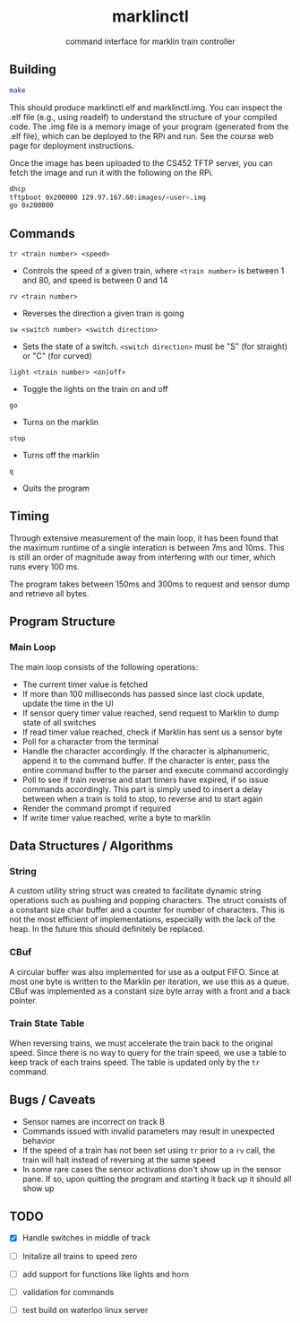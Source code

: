 <div align="center">

# marklinctl

command interface for marklin train controller

</div>

## Building

```sh
make
```

This should produce marklinctl.elf and marklinctl.img. You can inspect the .elf file
(e.g., using readelf) to understand the structure of your compiled code. The
.img file is a memory image of your program (generated from the .elf file),
which can be deployed to the RPi and run. See the course web page for
deployment instructions.

Once the image has been uploaded to the CS452 TFTP server, you can fetch the
image and run it with the following on the RPi.

```sh
dhcp
tftpboot 0x200000 129.97.167.60:images/<user>.img
go 0x200000
```

## Commands


`tr <train number> <speed>`
- Controls the speed of a given train, where `<train number>` is between 1 and
  80, and speed is between 0 and 14

`rv <train number>`
- Reverses the direction a given train is going

`sw <switch number> <switch direction>`
- Sets the state of a switch. `<switch direction>` must be "S" (for straight)
  or "C" (for curved)

`light <train number> <on|off>`
- Toggle the lights on the train on and off

`go`
- Turns on the marklin

`stop`
- Turns off the marklin

`q`
- Quits the program


## Timing

Through extensive measurement of the main loop, it has been found that the
maximum runtime of a single interation is between 7ms and 10ms. This is still
an order of magnitude away from interfering with our timer, which runs every
100 ms.

The program takes between 150ms and 300ms to request and sensor dump and
retrieve all bytes.

## Program Structure

### Main Loop

The main loop consists of the following operations:
- The current timer value is fetched
- If more than 100 milliseconds has passed since last clock update, update the
  time in the UI
- If sensor query timer value reached, send request to Marklin to dump state of
  all switches
- If read timer value reached, check if Marklin has sent us a sensor byte
- Poll for a character from the terminal
- Handle the character accordingly. If the character is alphanumeric, append it
  to the command buffer. If the character is enter, pass the entire command
  buffer to the parser and execute command accordingly
- Poll to see if train reverse and start timers have expired, if so issue
  commands accordingly. This part is simply used to insert a delay between when
  a train is told to stop, to reverse and to start again
- Render the command prompt if required
- If write timer value reached, write a byte to marklin

## Data Structures / Algorithms

### String

A custom utility string struct was created to facilitate dynamic string
operations such as pushing and popping characters. The struct consists of a
constant size char buffer and a counter for number of characters. This is not
the most efficient of implementations, especially with the lack of the heap. In
the future this should definitely be replaced.

### CBuf

A circular buffer was also implemented for use as a output FIFO. Since at most
one byte is written to the Marklin per iteration, we use this as a queue. CBuf
was implemented as a constant size byte array with a front and a back pointer.

### Train State Table

When reversing trains, we must accelerate the train back to the original speed.
Since there is no way to query for the train speed, we use a table to keep
track of each trains speed. The table is updated only by the `tr` command.

## Bugs / Caveats

- Sensor names are incorrect on track B
- Commands issued with invalid parameters may result in unexpected behavior
- If the speed of a train has not been set using `tr` prior to a `rv` call, the
  train will halt instead of reversing at the same speed
- In some rare cases the sensor activations don't show up in the sensor pane.
  If so, upon quitting the program and starting it back up it should all show
  up

## TODO

- [x] Handle switches in middle of track
- [ ] Initalize all trains to speed zero
- [ ] add support for functions like lights and horn
- [ ] validation for commands
- [ ] test build on waterloo linux server

